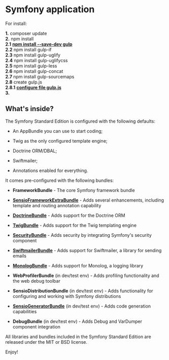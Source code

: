 Symfony application
========================
   For install:
   
**1.** composer update<space> \
**2.** npm install \
<space><space><space>**2.1** [**npm install --save-dev gulp**][1] \
<space><space><space>**2.2** npm install gulp-if \
<space><space><space>**2.3** npm install gulp-uglify \
<space><space><space>**2.4** npm install gulp-uglifycss \
<space><space><space>**2.5** npm install gulp-less \
<space><space><space>**2.6** npm install gulp-concat \
<space><space><space>**2.7** npm install gulp-sourcemaps \
<space><space><space>**2.8** create gulp.js \
<space><space><space><space><space><space>**2.8.1** [**configure file gulp.js**][2] \
**3.**

What's inside?
--------------

The Symfony Standard Edition is configured with the following defaults:

  * An AppBundle you can use to start coding;

  * Twig as the only configured template engine;

  * Doctrine ORM/DBAL;

  * Swiftmailer;

  * Annotations enabled for everything.

It comes pre-configured with the following bundles:

  * **FrameworkBundle** - The core Symfony framework bundle

  * [**SensioFrameworkExtraBundle**][6] - Adds several enhancements, including
    template and routing annotation capability

  * [**DoctrineBundle**][7] - Adds support for the Doctrine ORM

  * [**TwigBundle**][8] - Adds support for the Twig templating engine

  * [**SecurityBundle**][9] - Adds security by integrating Symfony's security
    component

  * [**SwiftmailerBundle**][10] - Adds support for Swiftmailer, a library for
    sending emails

  * [**MonologBundle**][11] - Adds support for Monolog, a logging library

  * **WebProfilerBundle** (in dev/test env) - Adds profiling functionality and
    the web debug toolbar

  * **SensioDistributionBundle** (in dev/test env) - Adds functionality for
    configuring and working with Symfony distributions

  * [**SensioGeneratorBundle**][13] (in dev/test env) - Adds code generation
    capabilities

  * **DebugBundle** (in dev/test env) - Adds Debug and VarDumper component
    integration

All libraries and bundles included in the Symfony Standard Edition are
released under the MIT or BSD license.

Enjoy!

[1]:  http://www.ymc.ch/de/blog/symfony-2-6-step-by-step-best-practice-guide-to-building-a-website-including-bower-bootstrap-jquery-and-gulp/
[2]:  https://github.com/cristian-edward/cofetaria-ioana/blob/master/gulpfile.js
[6]:  https://symfony.com/doc/current/bundles/SensioFrameworkExtraBundle/index.html
[7]:  https://symfony.com/doc/3.2/doctrine.html
[8]:  https://symfony.com/doc/3.2/templating.html
[9]:  https://symfony.com/doc/3.2/security.html
[10]: https://symfony.com/doc/3.2/email.html
[11]: https://symfony.com/doc/3.2/logging.html
[12]: https://symfony.com/doc/3.2/assetic/asset_management.html
[13]: https://symfony.com/doc/current/bundles/SensioGeneratorBundle/index.html
